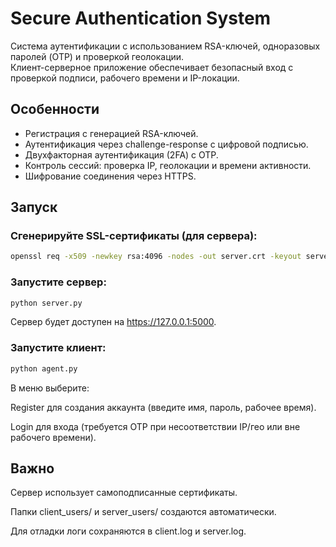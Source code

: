 # Secure Authentication System

Система аутентификации с использованием RSA-ключей, одноразовых паролей (OTP) и проверкой геолокации.  
Клиент-серверное приложение обеспечивает безопасный вход с проверкой подписи, рабочего времени и IP-локации.

## Особенности
- Регистрация с генерацией RSA-ключей.
- Аутентификация через challenge-response с цифровой подписью.
- Двухфакторная аутентификация (2FA) с OTP.
- Контроль сессий: проверка IP, геолокации и времени активности.
- Шифрование соединения через HTTPS.

## Запуск
### Сгенерируйте SSL-сертификаты (для сервера):

``` bash
openssl req -x509 -newkey rsa:4096 -nodes -out server.crt -keyout server.key -days 365
```

### Запустите сервер:

``` bash
python server.py
```

Сервер будет доступен на https://127.0.0.1:5000.

### Запустите клиент:

``` bash
python agent.py
```
В меню выберите:

Register для создания аккаунта (введите имя, пароль, рабочее время).

Login для входа (требуется OTP при несоответствии IP/гео или вне рабочего времени).

## Важно
Сервер использует самоподписанные сертификаты.

Папки client_users/ и server_users/ создаются автоматически.

Для отладки логи сохраняются в client.log и server.log.
